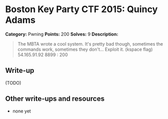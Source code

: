 # Boston Key Party CTF 2015: Quincy Adams

**Category:** Pwning
**Points:** 200
**Solves:** 9
**Description:**

> The MBTA wrote a cool system. It's pretty bad though, sometimes the commands work, sometimes they don't... Exploit it. (kspace flag) 54.165.91.92 8899 : 200

## Write-up

(TODO)

## Other write-ups and resources

* none yet
